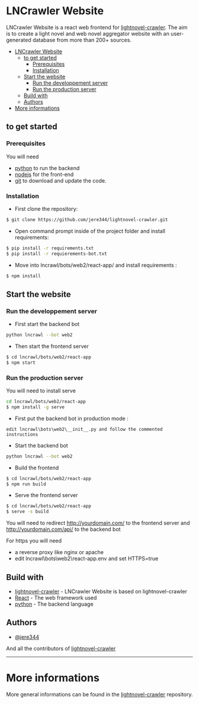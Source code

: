 # LNCrawler Website

LNCrawler Website is a react web frontend for [lightnovel-crawler](https://github.com/dipu-bd/lightnovel-crawler).
The aim is to create a light novel and web novel aggregator website with an user-generated database from more than 200+ sources.



- [LNCrawler Website](#lncrawler-website)
  - [to get started](#to-get-started)
    - [Prerequisites](#prerequisites)
    - [Installation](#installation)
  - [Start the website](#start-the-website)
    - [Run the developpement server](#run-the-developpement-server)
    - [Run the production server](#run-the-production-server)
  - [Build with](#build-with)
  - [Authors](#authors)
- [More informations](#more-informations)
  
  
## to get started

### Prerequisites


You will need 
- [python](https://www.python.org/) to run the backend 
- [nodejs](https://nodejs.org/en/) for the front-end
- [git](https://git-scm.com/downloads) to download and update the code.


### Installation

- First clone the repository:

```bash
$ git clone https://github.com/jere344/lightnovel-crawler.git
```

- Open command prompt inside of the project folder and install requirements:

```bash
$ pip install -r requirements.txt
$ pip install -r requierements-bot.txt
```

- Move into lncrawl/bots/web2/react-app/ and install requirements :

```bash
$ npm install
```

## Start the website

### Run the developpement server

- First start the backend bot

```bash
python lncrawl --bot web2
```

- Then start the frontend server
```bash
$ cd lncrawl/bots/web2/react-app
$ npm start
```

### Run the production server
You will need to install serve
```bash
cd lncrawl/bots/web2/react-app
$ npm install -g serve
```

- First put the backend bot in production mode :
```
edit lncrawl\bots\web2\__init__.py and follow the commented instructions
```

- Start the backend bot
```bash
python lncrawl --bot web2
```

- Build the frontend
```bash
$ cd lncrawl/bots/web2/react-app
$ npm run build
```

- Serve the frontend server
```bash
$ cd lncrawl/bots/web2/react-app
$ serve -s build
```

You will need to redirect http://yourdomain.com/ to the frontend server and http://yourdomain.com/api/ to the backend bot


For https you will need 
- a reverse proxy like nginx or apache
- edit lncrawl\bots\web2\react-app\.env and set HTTPS=true



## Build with

* [lightnovel-crawler](https://github.com/dipu-bd/lightnovel-crawler) - LNCrawler Website is based on lightnovel-crawler
* [React](https://reactjs.org/) - The web framework used
* [python](https://www.python.org/) - The backend language



## Authors

* [@jere344](https://github.com/jere344)


And all the contributors of [lightnovel-crawler](https://github.com/dipu-bd/lightnovel-crawler)


___

# More informations

More general informations can be found in the [lightnovel-crawler](https://github.com/dipu-bd/lightnovel-crawler) repository.
